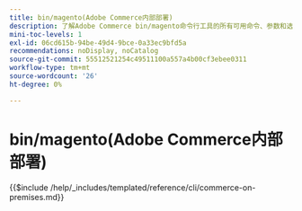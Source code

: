 ```yaml
---
title: bin/magento(Adobe Commerce内部部署)
description: 了解Adobe Commerce bin/magento命令行工具的所有可用命令、参数和选项。
mini-toc-levels: 1
exl-id: 06cd615b-94be-49d4-9bce-0a33ec9bfd5a
recommendations: noDisplay, noCatalog
source-git-commit: 55512521254c49511100a557a4b00cf3ebee0311
workflow-type: tm+mt
source-wordcount: '26'
ht-degree: 0%

---
```


# bin/magento(Adobe Commerce内部部署)

{{$include /help/_includes/templated/reference/cli/commerce-on-premises.md}}

<!-- Last updated from includes: 2025-04-04 22:27:22 -->
